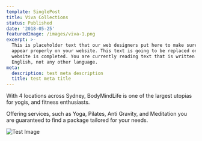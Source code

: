 ```yaml
---
template: SinglePost
title: Viva Collections
status: Published
date: '2018-05-25'
featuredImage: /images/viva-1.png
excerpt: >-
  This is placeholder text that our web designers put here to make sure words
  appear properly on your website. This text is going to be replaced once the
  website is completed. You are currently reading text that is written in
  English, not any other language.
meta:
  description: test meta description
  title: test meta title
---
```


With 4 locations across Sydney, BodyMindLife is one of the largest utopias for yogis, and fitness enthusiasts.

Offering services, such as Yoga, Pilates, Anti Gravity, and Meditation you are guaranteed to find a package tailored for your needs.

![Test Image](https://ucarecdn.com/ac9898a0-413a-467b-95fa-0a9959c30710/)
